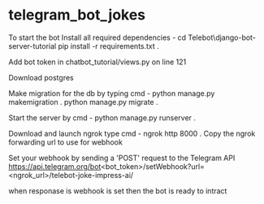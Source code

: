 # telegram_bot_jokes

To start the bot 
Install all required dependencies -
cd Telebot\django-bot-server-tutorial
pip install -r requirements.txt  .

Add bot token in chatbot_tutorial/views.py on line 121

Download postgres

Make migration for the db by typing cmd -
python manage.py makemigration .
python manage.py migrate .

Start the server by cmd -
python manage.py runserver .

Download and launch ngrok 
type cmd -
ngrok http 8000 .
Copy the ngrok forwarding url to use for webhook

Set your webhook by sending a 'POST' request to the Telegram API
https://api.telegram.org/bot<bot_token>/setWebhook?url=<ngrok_url>/telebot-joke-impress-ai/

when responase is webhook is set then the bot is ready to intract
